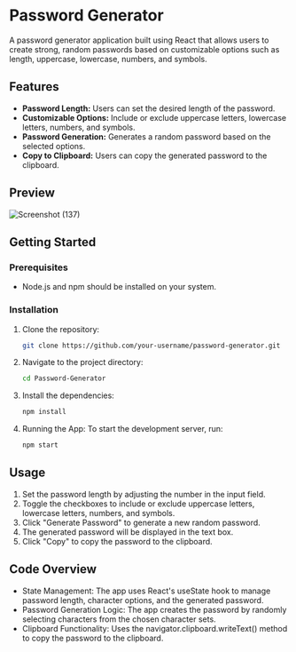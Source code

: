 # Password Generator

A password generator application built using React that allows users to create strong, random passwords based on customizable options such as length, uppercase, lowercase, numbers, and symbols.

## Features

- **Password Length:** Users can set the desired length of the password.
- **Customizable Options:** Include or exclude uppercase letters, lowercase letters, numbers, and symbols.
- **Password Generation:** Generates a random password based on the selected options.
- **Copy to Clipboard:** Users can copy the generated password to the clipboard.

## Preview

![Screenshot (137)](https://github.com/user-attachments/assets/a58c4174-5359-4fe1-8f3b-763df0543634)

## Getting Started

### Prerequisites

- Node.js and npm should be installed on your system.

### Installation

1. Clone the repository:
   ```bash
   git clone https://github.com/your-username/password-generator.git
   
2. Navigate to the project directory:
   ```bash
   cd Password-Generator
   
3. Install the dependencies:
   ```bash
   npm install

4. Running the App:
   To start the development server, run:
   ```bash
   npm start

## Usage

1. Set the password length by adjusting the number in the input field.
2. Toggle the checkboxes to include or exclude uppercase letters, lowercase letters, numbers, and symbols.
3. Click "Generate Password" to generate a new random password.
4. The generated password will be displayed in the text box.
5. Click "Copy" to copy the password to the clipboard.

## Code Overview

- State Management: The app uses React's useState hook to manage password length, character options, and the generated password.
- Password Generation Logic: The app creates the password by randomly selecting characters from the chosen character sets.
- Clipboard Functionality: Uses the navigator.clipboard.writeText() method to copy the password to the clipboard.
